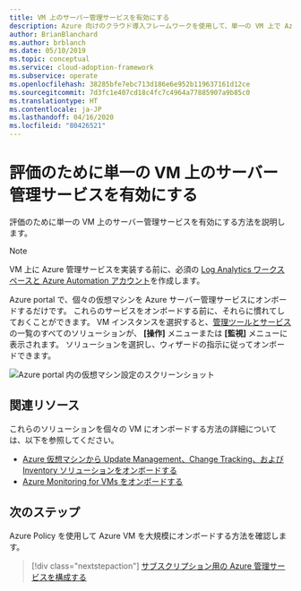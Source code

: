 ```yaml
---
title: VM 上のサーバー管理サービスを有効にする
description: Azure 向けのクラウド導入フレームワークを使用して、単一の VM 上で Azure サーバー管理サービスを有効にする方法を学習します。
author: BrianBlanchard
ms.author: brblanch
ms.date: 05/10/2019
ms.topic: conceptual
ms.service: cloud-adoption-framework
ms.subservice: operate
ms.openlocfilehash: 38285bfe7ebc713d186e6e952b119637161d12ce
ms.sourcegitcommit: 7d3fc1e407cd18c4fc7c4964a77885907a9b85c0
ms.translationtype: HT
ms.contentlocale: ja-JP
ms.lasthandoff: 04/16/2020
ms.locfileid: "80426521"
---
```

# <a name="enable-server-management-services-on-a-single-vm-for-evaluation"></a>評価のために単一の VM 上のサーバー管理サービスを有効にする

評価のために単一の VM 上のサーバー管理サービスを有効にする方法を説明します。

> [!NOTE]
> VM 上に Azure 管理サービスを実装する前に、必須の [Log Analytics ワークスペースと Azure Automation アカウント](./prerequisites.md#create-a-workspace-and-automation-account)を作成します。

Azure portal で、個々の仮想マシンを Azure サーバー管理サービスにオンボードするだけです。 これらのサービスをオンボードする前に、それらに慣れてしておくことができます。 VM インスタンスを選択すると、[管理ツールとサービス](./tools-services.md)の一覧のすべてのソリューションが、 **[操作]** メニューまたは **[監視]** メニューに表示されます。 ソリューションを選択し、ウィザードの指示に従ってオンボードできます。

![Azure portal 内の仮想マシン設定のスクリーンショット](./media/onboarding-single-vm.png)

## <a name="related-resources"></a>関連リソース

これらのソリューションを個々の VM にオンボードする方法の詳細については、以下を参照してください。

- [Azure 仮想マシンから Update Management、Change Tracking、および Inventory ソリューションをオンボードする](https://docs.microsoft.com/azure/automation/automation-onboard-solutions-from-vm)
- [Azure Monitoring for VMs をオンボードする](https://docs.microsoft.com/azure/azure-monitor/insights/vminsights-enable-single-vm)

## <a name="next-steps"></a>次のステップ

Azure Policy を使用して Azure VM を大規模にオンボードする方法を確認します。

> [!div class="nextstepaction"]
> [サブスクリプション用の Azure 管理サービスを構成する](./onboard-at-scale.md)
